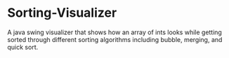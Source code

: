 # Sorting-Visualizer
A java swing visualizer that shows how an array of ints looks while getting sorted through different sorting algorithms including bubble, merging, and quick sort. 
